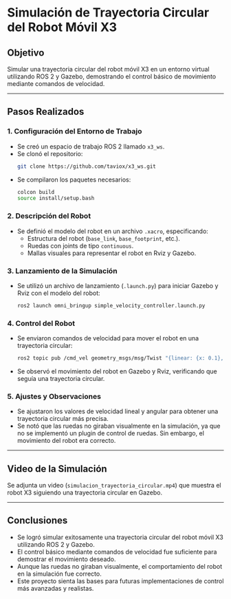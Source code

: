 
# Simulación de Trayectoria Circular del Robot Móvil X3

## Objetivo

Simular una trayectoria circular del robot móvil X3 en un entorno virtual utilizando ROS 2 y Gazebo, demostrando el control básico de movimiento mediante comandos de velocidad.

---

##  Pasos Realizados

### 1. Configuración del Entorno de Trabajo

- Se creó un espacio de trabajo ROS 2 llamado `x3_ws`.
- Se clonó el repositorio:  
  ```bash
  git clone https://github.com/taviox/x3_ws.git
  ```
- Se compilaron los paquetes necesarios:
  ```bash
  colcon build
  source install/setup.bash
  ```

### 2. Descripción del Robot

- Se definió el modelo del robot en un archivo `.xacro`, especificando:
  - Estructura del robot (`base_link`, `base_footprint`, etc.).
  - Ruedas con joints de tipo `continuous`.
  - Mallas visuales para representar el robot en Rviz y Gazebo.

### 3. Lanzamiento de la Simulación

- Se utilizó un archivo de lanzamiento (`.launch.py`) para iniciar Gazebo y Rviz con el modelo del robot:
  ```bash
  ros2 launch omni_bringup simple_velocity_controller.launch.py
  ```

### 4. Control del Robot

- Se enviaron comandos de velocidad para mover el robot en una trayectoria circular:
  ```bash
  ros2 topic pub /cmd_vel geometry_msgs/msg/Twist "{linear: {x: 0.1}, angular: {z: 0.2}}"
  ```
- Se observó el movimiento del robot en Gazebo y Rviz, verificando que seguía una trayectoria circular.

### 5. Ajustes y Observaciones

- Se ajustaron los valores de velocidad lineal y angular para obtener una trayectoria circular más precisa.
- Se notó que las ruedas no giraban visualmente en la simulación, ya que no se implementó un plugin de control de ruedas. Sin embargo, el movimiento del robot era correcto.

---

##  Video de la Simulación

Se adjunta un video (`simulacion_trayectoria_circular.mp4`) que muestra el robot X3 siguiendo una trayectoria circular en Gazebo.

---

##  Conclusiones

- Se logró simular exitosamente una trayectoria circular del robot móvil X3 utilizando ROS 2 y Gazebo.
- El control básico mediante comandos de velocidad fue suficiente para demostrar el movimiento deseado.
- Aunque las ruedas no giraban visualmente, el comportamiento del robot en la simulación fue correcto.
- Este proyecto sienta las bases para futuras implementaciones de control más avanzadas y realistas.
